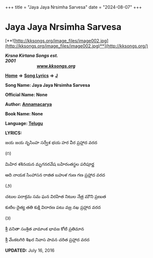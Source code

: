 +++
title = "Jaya Jaya Nrsimha Sarvesa"
date = "2024-08-07"
+++

# Jaya Jaya Nrsimha Sarvesa
[**![http://kksongs.org/image_files/image002.jpg](http://kksongs.org/image_files/image002.jpg)**](http://kksongs.org/)

**_Krsna Kirtana Songs est. 2001_**                                                                                                                                                 **_www.kksongs.org_**

**[Home](http://kksongs.org/)** **⇒** **[Song Lyrics](http://kksongs.org/lyrics.html)** **⇒** **[J](http://kksongs.org/songs/song_j.html)**

**Song Name: Jaya Jaya Nrsimha Sarvesa**

**Official Name: None**

**Author: [Annamacarya](http://kksongs.org/authors/list/annamacarya.html)**

**Book Name: None**

**Language: [Telugu](http://kksongs.org/language/list/telugu.html)**

**LYRICS:**

జయ జయ నృసింహ సర్వేశ భయ హర వీర ప్రహ్లాద వరద

(౧)

మిహిర శశినయన మృగనరవేష బహిరంతస్థల పరిపూర్ణ

ఆది నాయక సింహాసన రాజిత బహుళ గుణ గణ ప్రహ్లాద వరద

(౨)

చటుల పరాక్రమ సమ ఘన విరహిత నిటుల నేత్ర మౌని ప్రణుత

కుటిల దైత్య తతి కుక్షి విదారణ పటు వజ్ర నఖ ప్రహ్లాద వరద

(౩)

శ్రీ వనితా సంశ్రిత వామాంక భావజ కోటి ప్రతిమాన

శ్రీ వేంకటగిరి శిఖర నివాస పావన చరిత ప్రహ్లాద వరద

**UPDATED:** July 16, 2016